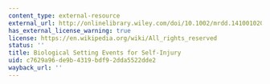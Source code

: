 ```yaml
---
content_type: external-resource
external_url: http://onlinelibrary.wiley.com/doi/10.1002/mrdd.1410010204/abstract
has_external_license_warning: true
license: https://en.wikipedia.org/wiki/All_rights_reserved
status: ''
title: Biological Setting Events for Self-Injury
uid: c7629a96-de9b-4319-bdf9-2dda5522dde2
wayback_url: ''
---
```

